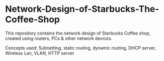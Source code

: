 # Network-Design-of-Starbucks-The-Coffee-Shop
This repository contains the network design of Starbucks Coffee shop, created using routers, PCs & other network devices.

Concepts used: Subnetting, static routing, dynamic routing, DHCP server, Wireless Lan, VLAN, HTTP server


